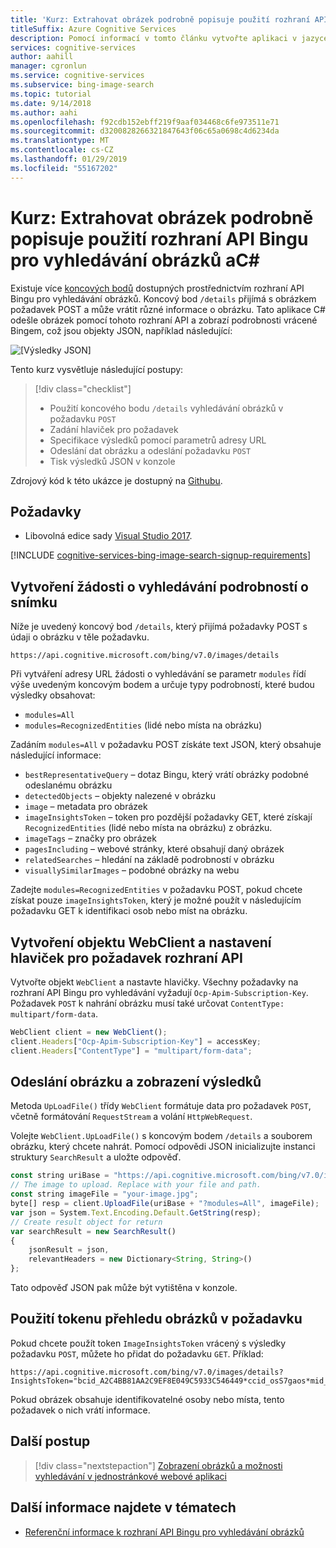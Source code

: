 ```yaml
---
title: 'Kurz: Extrahovat obrázek podrobně popisuje použití rozhraní API Bingu pro vyhledávání obrázků aC#'
titleSuffix: Azure Cognitive Services
description: Pomocí informací v tomto článku vytvořte aplikaci v jazyce C#, která extrahuje podrobnosti o obrázku pomocí rozhraní API Bingu pro vyhledávání obrázků.
services: cognitive-services
author: aahill
manager: cgronlun
ms.service: cognitive-services
ms.subservice: bing-image-search
ms.topic: tutorial
ms.date: 9/14/2018
ms.author: aahi
ms.openlocfilehash: f92cdb152ebff219f9aaf034468c6fe973511e71
ms.sourcegitcommit: d3200828266321847643f06c65a0698c4d6234da
ms.translationtype: MT
ms.contentlocale: cs-CZ
ms.lasthandoff: 01/29/2019
ms.locfileid: "55167202"
---
```

# <a name="tutorial-extract-image-details-using-the-bing-image-search-api-and-c"></a>Kurz: Extrahovat obrázek podrobně popisuje použití rozhraní API Bingu pro vyhledávání obrázků aC#

Existuje více [koncových bodů](https://docs.microsoft.com/azure/cognitive-services/bing-image-search/image-search-endpoint) dostupných prostřednictvím rozhraní API Bingu pro vyhledávání obrázků. Koncový bod `/details` přijímá s obrázkem požadavek POST a může vrátit různé informace o obrázku. Tato aplikace C# odešle obrázek pomocí tohoto rozhraní API a zobrazí podrobnosti vrácené Bingem, což jsou objekty JSON, například následující:

![[Výsledky JSON]](media/cognitive-services-bing-images-api/jsonResult.jpg)

Tento kurz vysvětluje následující postupy:

> [!div class="checklist"]
> * Použití koncového bodu `/details` vyhledávání obrázků v požadavku `POST`
> * Zadání hlaviček pro požadavek
> * Specifikace výsledků pomocí parametrů adresy URL
> * Odeslání dat obrázku a odeslání požadavku `POST`
> * Tisk výsledků JSON v konzole

Zdrojový kód k této ukázce je dostupný na [Githubu](https://github.com/Azure-Samples/cognitive-services-REST-api-samples/blob/master/Tutorials/BingGetSimilarImages.cs).

## <a name="prerequisites"></a>Požadavky

* Libovolná edice sady [Visual Studio 2017](https://visualstudio.microsoft.com/downloads/).

[!INCLUDE [cognitive-services-bing-image-search-signup-requirements](../../../includes/cognitive-services-bing-image-search-signup-requirements.md)]

## <a name="construct-an-image-details-search-request"></a>Vytvoření žádosti o vyhledávání podrobností o snímku

Níže je uvedený koncový bod `/details`, který přijímá požadavky POST s údaji o obrázku v těle požadavku.
```
https://api.cognitive.microsoft.com/bing/v7.0/images/details
```

Při vytváření adresy URL žádosti o vyhledávání se parametr `modules` řídí výše uvedeným koncovým bodem a určuje typy podrobností, které budou výsledky obsahovat:

* `modules=All`
* `modules=RecognizedEntities` (lidé nebo místa na obrázku)

Zadáním `modules=All` v požadavku POST získáte text JSON, který obsahuje následující informace:

* `bestRepresentativeQuery` – dotaz Bingu, který vrátí obrázky podobné odeslanému obrázku
* `detectedObjects` – objekty nalezené v obrázku
* `image` – metadata pro obrázek
* `imageInsightsToken` – token pro pozdější požadavky GET, které získají `RecognizedEntities` (lidé nebo místa na obrázku) z obrázku.
* `imageTags` – značky pro obrázek
* `pagesIncluding` – webové stránky, které obsahují daný obrázek
* `relatedSearches` – hledání na základě podrobností v obrázku
* `visuallySimilarImages` – podobné obrázky na webu

Zadejte `modules=RecognizedEntities` v požadavku POST, pokud chcete získat pouze `imageInsightsToken`, který je možné použít v následujícím požadavku GET k identifikaci osob nebo míst na obrázku.

## <a name="create-a-webclient-object-and-set-headers-for-the-api-request"></a>Vytvoření objektu WebClient a nastavení hlaviček pro požadavek rozhraní API

Vytvořte objekt `WebClient` a nastavte hlavičky. Všechny požadavky na rozhraní API Bingu pro vyhledávání vyžadují `Ocp-Apim-Subscription-Key`. Požadavek `POST` k nahrání obrázku musí také určovat `ContentType: multipart/form-data`.

```javascript
WebClient client = new WebClient();
client.Headers["Ocp-Apim-Subscription-Key"] = accessKey;
client.Headers["ContentType"] = "multipart/form-data";
```

## <a name="upload-the-image-and-display-the-results"></a>Odeslání obrázku a zobrazení výsledků

Metoda `UpLoadFile()` třídy `WebClient` formátuje data pro požadavek `POST`, včetně formátování `RequestStream` a volání `HttpWebRequest`.

Volejte `WebClient.UpLoadFile()` s koncovým bodem `/details` a souborem obrázku, který chcete nahrát. Pomocí odpovědi JSON inicializujte instanci struktury `SearchResult` a uložte odpověď.

```javascript        
const string uriBase = "https://api.cognitive.microsoft.com/bing/v7.0/images/details";
// The image to upload. Replace with your file and path.
const string imageFile = "your-image.jpg";
byte[] resp = client.UploadFile(uriBase + "?modules=All", imageFile);
var json = System.Text.Encoding.Default.GetString(resp);
// Create result object for return
var searchResult = new SearchResult()
{
    jsonResult = json,
    relevantHeaders = new Dictionary<String, String>()
};
```
Tato odpověď JSON pak může být vytištěna v konzole.

## <a name="use-an-image-insights-token-in-a-request"></a>Použití tokenu přehledu obrázků v požadavku

Pokud chcete použít token `ImageInsightsToken` vrácený s výsledky požadavku `POST`, můžete ho přidat do požadavku `GET`. Příklad:

```
https://api.cognitive.microsoft.com/bing/v7.0/images/details?InsightsToken="bcid_A2C4BB81AA2C9EF8E049C5933C546449*ccid_osS7gaos*mid_BF7CC4FC4A882A3C3D56E644685BFF7B8BACEAF2
```

Pokud obrázek obsahuje identifikovatelné osoby nebo místa, tento požadavek o nich vrátí informace.

## <a name="next-steps"></a>Další postup

> [!div class="nextstepaction"]
> [Zobrazení obrázků a možnosti vyhledávání v jednostránkové webové aplikaci ](tutorial-bing-image-search-single-page-app.md)

## <a name="see-also"></a>Další informace najdete v tématech

* [Referenční informace k rozhraní API Bingu pro vyhledávání obrázků](//docs.microsoft.com/rest/api/cognitiveservices/bing-images-api-v7-reference)
